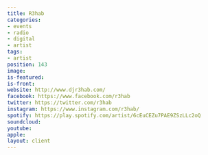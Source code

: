 ```yaml
---
title: R3hab
categories:
- events
- radio
- digital
- artist
tags:
- artist
position: 143
image: 
is-featured: 
is-front: 
website: http://www.djr3hab.com/
facebook: https://www.facebook.com/r3hab
twitter: https://twitter.com/r3hab
instagram: https://www.instagram.com/r3hab/
spotify: https://play.spotify.com/artist/6cEuCEZu7PAE9ZSzLLc2oQ
soundcloud: 
youtube: 
apple: 
layout: client
---
```


